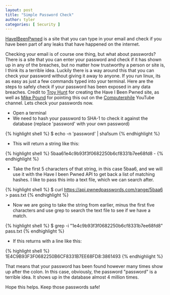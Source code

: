 ```yaml
---
layout: post
title: "Simple Password Check"
author: tyler
categories: [ Security ]
---
```


<a class="randomcolor" href="https://haveibeenpwned.com/" target="_blank">HaveIBeenPwned</a> is a site that you can type in your email and check if you have been part of any leaks that have happened on the internet. 
  
 
Checking your email is of course one thing, but what about passwords? There is a site that you can enter your password and check if it has shown up in any of the breaches, but no matter how trustworthy a person or site is, I think its a terrible idea. Luckily there is a way around this that you can check your password without giving it away to anyone. If you run linux, its as easy as just a few commands typed into your terminal. Here are the steps to safely check if your password has been exposed in any data breaches. Credit to <a class="randomcolor" href="https://www.troyhunt.com/" target="_blank">Troy Hunt</a> for creating the Have I Been Pwned site, as well as <a class="randomcolor" href="https://github.com/mikepound" target="_blank">Mike Pound</a> for pointing this out on the <a class="randomcolor" href="https://www.youtube.com/watch?v=hhUb5iknVJs" target="_blank">Computerphile</a> YouTube channel. Lets check your passwords now. 

- Open a terminal
- We need to hash your password to SHA-1 to check it against the database (replace 'password' with your own password)  

{% highlight shell %}
$ echo -n 'password' | sha1sum
{% endhighlight %}

- This will return a string like this:  

{% highlight shell %}
5baa61e4c9b93f3f0682250b6cf8331b7ee68fd8  -
{% endhighlight %}

- Take the first 5 characters of that string, in this case 5baa6, and we will use it with the Have I been Pwned API to get back a list of matching hashes. I like to pass this into a text file, which we can search after.  

{% highlight shell %}
$ curl https://api.pwnedpasswords.com/range/5baa6 > pass.txt
{% endhighlight %}

- Now we are going to take the string from earlier, minus the first five characters and use grep to search the text file to see if we have a match.  

{% highlight shell %}
$ grep -i "1e4c9b93f3f0682250b6cf8331b7ee68fd8" pass.txt
{% endhighlight %}

- If this returns with a line like this:  

{% highlight shell %}
1E4C9B93F3F0682250B6CF8331B7EE68FD8:3861493
{% endhighlight %}
 
That means that your password has been found however many times show up after the colon. In this case, obviously, the password "password" is a terrible idea. It shows up in the database almost 4 million times.  

Hope this helps. Keep those passwords safe!
